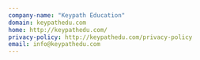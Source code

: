 ```yaml
---
company-name: "Keypath Education"
domain: keypathedu.com
home: http://keypathedu.com/
privacy-policy: http://keypathedu.com/privacy-policy
email: info@keypathedu.com
---
```




